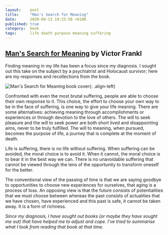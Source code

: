 ```yaml
---
layout:    post
title:     "Man's Search for Meaning"
date:      2020-09-13 19:25:50 +0100
published: true
category:  book
tags:      life death purpose meaning suffering
---
```

## [Man's Search for Meaning](https://www.goodreads.com/book/show/4069.Man_s_Search_for_Meaning) by Victor Frankl

Finding meaning in my life has been a focus since my diagnosis. I sought out this take on the subject by a psychiatrist and Holocaust survivor; here are my responses and recollections from the book.

<!--more-->

![Man's Search for Meaning book cover](/assets/book/mans_search_for_meaning.jpg){: .align-left}

Confronted with even the most brutal suffering, people are able to choose their own response to it. This choice, the effort to choose your own way to be in the face of suffering, is one way to give your life meaning. There are some alternatives: achieving meaning through accomplishments or experiences or through devotion to the love of others. The will to seek pleasure and the will to seek power are both short lived and disappointing aims, never to be truly fulfilled. The will to meaning, when pursued, becomes the purpose of life, a journey that is complete at the moment of death.

Life is suffering, there is no life without suffering. When suffering can be avoided, the moral choice is to avoid it. When it cannot, the moral choice is to bear it in the best way we can. There is no unavoidable suffering that cannot be viewed through the lens of the opportunity to transform oneself for the better.

The conventional view of the passing of time is that we are saying goodbye to opportunities to choose new experiences for ourselves, that aging is a process of loss. An opposing view is that the future consists of potentialities that we must choose between whereas the past consists of actualities that we have chosen, have experienced and this past is safe, it cannot be taken away. It is a form of richness.

*Since my diagnosis, I have sought out books (or maybe they have sought me out) that have helped me to adjust and cope. I've tried to summarise what I took from reading that book at that time.*
